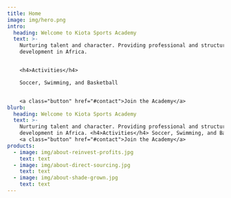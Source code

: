 ```yaml
---
title: Home
image: img/hero.png
intro:
  heading: Welcome to Kiota Sports Academy
  text: >-
    Nurturing talent and character. Providing professional and structured talent
    development in Africa.


    <h4>Activities</h4>

    Soccer, Swimming, and Basketball


    <a class="button" href="#contact">Join the Academy</a>
blurb:
  heading: Welcome to Kiota Sports Academy
  text: >-
    Nurturing talent and character. Providing professional and structured talent
    development in Africa. <h4>Activities</h4> Soccer, Swimming, and Basketball
    <a class="button" href="#contact">Join the Academy</a>
products:
  - image: img/about-reinvest-profits.jpg
    text: text
  - image: img/about-direct-sourcing.jpg
    text: text
  - image: img/about-shade-grown.jpg
    text: text
---
```


